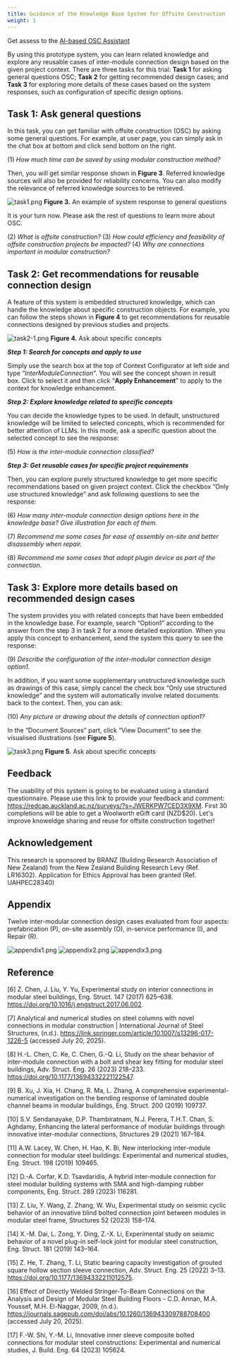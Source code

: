 ```yaml
---
title: Guidance of the Knowledge Base System for Offsite Construction
weight: 1
---
```


Get assess to the [AI-based OSC Assistant](https://ecf03777edb4.ngrok-free.app/design-assistant)

By using this prototype system, you can learn related knowledge and explore any reusable cases of inter-module connection design based on the given project context. There are three tasks for this trial: **Task 1** for asking general questions OSC; **Task 2** for getting recommended design cases; and **Task 3** for exploring more details of these cases based on the system responses, such as configuration of specific design options.

## Task 1: Ask general questions

In this task, you can get familiar with offsite construction (OSC) by asking some general questions. For example, at user page, you can simply ask in the chat box at bottom and click send bottom on the right.

(1) *How much time can be saved by using modular construction method?*

Then, you will get similar response shown in **Figure 3**. Referred knowledge sources will also be provided for reliability concerns. You can also modify the relevance of referred knowledge sources to be retrieved.

![task1.png](../img/task1.png)
**Figure 3.** An example of system response to general questions

It is your turn now. Please ask the rest of questions to learn more about OSC.

(2)	*What is offsite construction?*
(3)	*How could efficiency and feasibility of offsite construction projects be impacted?*
(4)	*Why are connections important in modular construction?*

## Task 2: Get recommendations for reusable connection design

A feature of this system is embedded structured knowledge, which can handle the knowledge about specific construction objects. For example, you can follow the steps shown in **Figure 4** to get recommendations for reusable connections designed by previous studies and projects.

![task2-1.png](../img/task2-1.png)
**Figure 4.** Ask about specific concepts

**_Step 1: Search for concepts and apply to use_**

Simply use the search box at the top of Context Configurator at left side and type “_InterModuleConnection_”. You will see the concept shown in result box. Click to select it and then click “**Apply Enhancement**” to apply to the context for knowledge enhancement.

**_Step 2: Explore knowledge related to specific concepts_**

You can decide the knowledge types to be used. In default, unstructured knowledge will be limited to selected concepts, which is recommended for better attention of LLMs. In this mode, ask a specific question about the selected concept to see the response:

(5)	*How is the inter-module connection classified?*

**_Step 3: Get reusable cases for specific project requirements_**

Then, you can explore purely structured knowledge to get more specific recommendations based on given project context. Click the checkbox “Only use structured knowledge” and ask following questions to see the response:

(6)	*How many inter-module connection design options here in the knowledge base? Give illustration for each of them.*

(7)	*Recommend me some cases for ease of assembly on-site and better disassembly when repair.*

(8)	*Recommend me some cases that adopt plugin device as part of the connection.*

## Task 3: Explore more details based on recommended design cases

The system provides you with related concepts that have been embedded in the knowledge base. For example, search “Option1” according to the answer from the step 3 in task 2 for a more detailed exploration. When you apply this concept to enhancement, send the system this query to see the response:

(9)	*Describe the configuration of the inter-modular connection design option1.*

In addition, if you want some supplementary unstructured knowledge such as drawings of this case, simply cancel the check box “Only use structured knowledge” and the system will automatically involve related documents back to the context. Then, you can ask:

(10) *Any picture or drawing about the details of connection option1?*

In the “Document Sources” part, click “View Document” to see the visualised illustrations (see **Figure 5**).

![task3.png](../img/task3.png)
**Figure 5.** Ask about specific concepts

## Feedback

The usability of this system is going to be evaluated using a standard questionnaire. Please use this link to provide your feedback and comment: https://redcap.auckland.ac.nz/surveys/?s=JWERKPW7CED3X9XM. First 30 completions will be able to get a Woolworth eGift card (NZD$20). Let's improve knoweldge sharing and reuse for offsite construction together!

## Acknowledgement

This research is sponsored by BRANZ (Building Research Association of New Zealand) from the New Zealand Building Research Levy (Ref. LR16302). Application for Ethics Approval has been granted (Ref. UAHPEC28340)

## Appendix

Twelve inter-modular connection design cases evaluated from four aspects: prefabrication (P), on-site 
assembly (O), in-service performance (I), and Repair (R). 

![appendix1.png](../img/appendix1.png)
![appendix2.png](../img/appendix2.png)
![appendix3.png](../img/appendix3.png)

## Reference

[6]	Z. Chen, J. Liu, Y. Yu, Experimental study on interior connections in modular steel buildings, Eng. Struct. 147 (2017) 625–638. https://doi.org/10.1016/j.engstruct.2017.06.002.

[7]	Analytical and numerical studies on steel columns with novel connections in modular construction | International Journal of Steel Structures, (n.d.). https://link.springer.com/article/10.1007/s13296-017-1226-5 (accessed July 20, 2025).

[8]	H.-L. Chen, C. Ke, C. Chen, G.-Q. Li, Study on the shear behavior of inter-module connection with a bolt and shear key fitting for modular steel buildings, Adv. Struct. Eng. 26 (2023) 218–233. https://doi.org/10.1177/13694332221122547.

[9]	B. Xu, J. Xia, H. Chang, R. Ma, L. Zhang, A comprehensive experimental-numerical investigation on the bending response of laminated double channel beams in modular buildings, Eng. Struct. 200 (2019) 109737.

[10]	S.V. Sendanayake, D.P. Thambiratnam, N.J. Perera, T.H.T. Chan, S. Aghdamy, Enhancing the lateral performance of modular buildings through innovative inter-modular connections, Structures 29 (2021) 167–184.

[11]	A.W. Lacey, W. Chen, H. Hao, K. Bi, New interlocking inter-module connection for modular steel buildings: Experimental and numerical studies, Eng. Struct. 198 (2019) 109465.

[12]	D.-A. Corfar, K.D. Tsavdaridis, A hybrid inter-module connection for steel modular building systems with SMA and high-damping rubber components, Eng. Struct. 289 (2023) 116281.

[13]	Z. Liu, Y. Wang, Z. Zhang, W. Wu, Experimental study on seismic cyclic behavior of an innovative blind bolted connection joint between modules in modular steel frame, Structures 52 (2023) 158–174.

[14]	X.-M. Dai, L. Zong, Y. Ding, Z.-X. Li, Experimental study on seismic behavior of a novel plug-in self-lock joint for modular steel construction, Eng. Struct. 181 (2019) 143–164.

[15]	Z. He, T. Zhang, T. Li, Static bearing capacity investigation of grouted square hollow section sleeve connection, Adv. Struct. Eng. 25 (2022) 3–13. https://doi.org/10.1177/13694332211012575.

[16]	Effect of Directly Welded Stringer-To-Beam Connections on the Analysis and Design of Modular Steel Building Floors - C.D. Annan, M.A. Youssef, M.H. El-Naggar, 2009, (n.d.). https://journals.sagepub.com/doi/abs/10.1260/136943309788708400 (accessed July 20, 2025).

[17]	F.-W. Shi, Y.-M. Li, Innovative inner sleeve composite bolted connections for modular steel constructions: Experimental and numerical studies, J. Build. Eng. 64 (2023) 105624.
